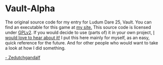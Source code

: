 Vault-Alpha
===========

The original source code for my entry for Ludum Dare 25, Vault.
You can find an executable for this game at [my site.](http://www.zedutchgandalf.be/games/vault)
This source code is licensed under [GPLv2](https://github.com/zedutchgandalf/Vault-Alpha/blob/master/LICENSE). If you would decide to use (parts of) it in your own project, [I would love to hear about it!](mailto:contact@zedutchgandalf.be)
I put this here mainly for myself, as an easy, quick reference for the future. And for other people who would want to take a look at how I did something.

[- Zedutchgandalf](http://www.twitter.com/zedutchgandalf)

